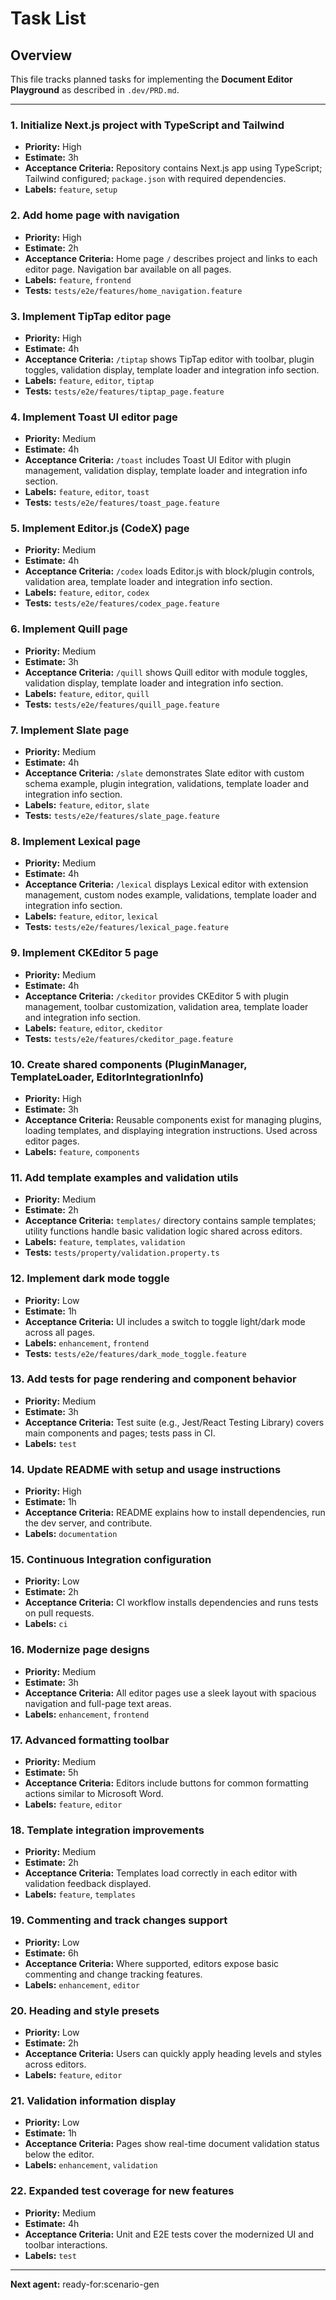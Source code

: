 # Task List

## Overview

This file tracks planned tasks for implementing the **Document Editor Playground** as described in `.dev/PRD.md`.

---

### 1. Initialize Next.js project with TypeScript and Tailwind

- **Priority:** High
- **Estimate:** 3h
- **Acceptance Criteria:** Repository contains Next.js app using TypeScript; Tailwind configured; `package.json` with required dependencies.
- **Labels:** `feature`, `setup`

### 2. Add home page with navigation

- **Priority:** High
- **Estimate:** 2h
- **Acceptance Criteria:** Home page `/` describes project and links to each editor page. Navigation bar available on all pages.
- **Labels:** `feature`, `frontend`
- **Tests:** `tests/e2e/features/home_navigation.feature`

### 3. Implement TipTap editor page

- **Priority:** High
- **Estimate:** 4h
- **Acceptance Criteria:** `/tiptap` shows TipTap editor with toolbar, plugin toggles, validation display, template loader and integration info section.
- **Labels:** `feature`, `editor`, `tiptap`
- **Tests:** `tests/e2e/features/tiptap_page.feature`

### 4. Implement Toast UI editor page

- **Priority:** Medium
- **Estimate:** 4h
- **Acceptance Criteria:** `/toast` includes Toast UI Editor with plugin management, validation display, template loader and integration info section.
- **Labels:** `feature`, `editor`, `toast`
- **Tests:** `tests/e2e/features/toast_page.feature`

### 5. Implement Editor.js (CodeX) page

- **Priority:** Medium
- **Estimate:** 4h
- **Acceptance Criteria:** `/codex` loads Editor.js with block/plugin controls, validation area, template loader and integration info section.
- **Labels:** `feature`, `editor`, `codex`
- **Tests:** `tests/e2e/features/codex_page.feature`

### 6. Implement Quill page

- **Priority:** Medium
- **Estimate:** 3h
- **Acceptance Criteria:** `/quill` shows Quill editor with module toggles, validation display, template loader and integration info section.
- **Labels:** `feature`, `editor`, `quill`
- **Tests:** `tests/e2e/features/quill_page.feature`

### 7. Implement Slate page

- **Priority:** Medium
- **Estimate:** 4h
- **Acceptance Criteria:** `/slate` demonstrates Slate editor with custom schema example, plugin integration, validations, template loader and integration info section.
- **Labels:** `feature`, `editor`, `slate`
- **Tests:** `tests/e2e/features/slate_page.feature`

### 8. Implement Lexical page

- **Priority:** Medium
- **Estimate:** 4h
- **Acceptance Criteria:** `/lexical` displays Lexical editor with extension management, custom nodes example, validations, template loader and integration info section.
- **Labels:** `feature`, `editor`, `lexical`
- **Tests:** `tests/e2e/features/lexical_page.feature`

### 9. Implement CKEditor 5 page

- **Priority:** Medium
- **Estimate:** 4h
- **Acceptance Criteria:** `/ckeditor` provides CKEditor 5 with plugin management, toolbar customization, validation area, template loader and integration info section.
- **Labels:** `feature`, `editor`, `ckeditor`
- **Tests:** `tests/e2e/features/ckeditor_page.feature`

### 10. Create shared components (PluginManager, TemplateLoader, EditorIntegrationInfo)

- **Priority:** High
- **Estimate:** 3h
- **Acceptance Criteria:** Reusable components exist for managing plugins, loading templates, and displaying integration instructions. Used across editor pages.
- **Labels:** `feature`, `components`

### 11. Add template examples and validation utils

- **Priority:** Medium
- **Estimate:** 2h
- **Acceptance Criteria:** `templates/` directory contains sample templates; utility functions handle basic validation logic shared across editors.
- **Labels:** `feature`, `templates`, `validation`
- **Tests:** `tests/property/validation.property.ts`

### 12. Implement dark mode toggle

- **Priority:** Low
- **Estimate:** 1h
- **Acceptance Criteria:** UI includes a switch to toggle light/dark mode across all pages.
- **Labels:** `enhancement`, `frontend`
- **Tests:** `tests/e2e/features/dark_mode_toggle.feature`

### 13. Add tests for page rendering and component behavior

- **Priority:** Medium
- **Estimate:** 3h
- **Acceptance Criteria:** Test suite (e.g., Jest/React Testing Library) covers main components and pages; tests pass in CI.
- **Labels:** `test`

### 14. Update README with setup and usage instructions

- **Priority:** High
- **Estimate:** 1h
- **Acceptance Criteria:** README explains how to install dependencies, run the dev server, and contribute.
- **Labels:** `documentation`

### 15. Continuous Integration configuration

- **Priority:** Low
- **Estimate:** 2h
- **Acceptance Criteria:** CI workflow installs dependencies and runs tests on pull requests.
- **Labels:** `ci`

### 16. Modernize page designs

- **Priority:** Medium
- **Estimate:** 3h
- **Acceptance Criteria:** All editor pages use a sleek layout with spacious navigation and full-page text areas.
- **Labels:** `enhancement`, `frontend`

### 17. Advanced formatting toolbar

- **Priority:** Medium
- **Estimate:** 5h
- **Acceptance Criteria:** Editors include buttons for common formatting actions similar to Microsoft Word.
- **Labels:** `feature`, `editor`

### 18. Template integration improvements

- **Priority:** Medium
- **Estimate:** 2h
- **Acceptance Criteria:** Templates load correctly in each editor with validation feedback displayed.
- **Labels:** `feature`, `templates`

### 19. Commenting and track changes support

- **Priority:** Low
- **Estimate:** 6h
- **Acceptance Criteria:** Where supported, editors expose basic commenting and change tracking features.
- **Labels:** `enhancement`, `editor`

### 20. Heading and style presets

- **Priority:** Low
- **Estimate:** 2h
- **Acceptance Criteria:** Users can quickly apply heading levels and styles across editors.
- **Labels:** `feature`, `editor`

### 21. Validation information display

- **Priority:** Low
- **Estimate:** 1h
- **Acceptance Criteria:** Pages show real-time document validation status below the editor.
- **Labels:** `enhancement`, `validation`

### 22. Expanded test coverage for new features

- **Priority:** Medium
- **Estimate:** 4h
- **Acceptance Criteria:** Unit and E2E tests cover the modernized UI and toolbar interactions.
- **Labels:** `test`

---

**Next agent:** ready-for:scenario-gen
